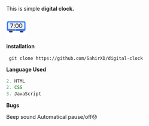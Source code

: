 This is simple **digital clock.**

![Digital Clock](https://github.com/SahirXD/digital-clock/blob/master/Assets/icons/digital-clock.png)

**installation**

``` git clone https://github.com/SahirXD/digital-clock```

**Language Used**

```JavaScript
2. HTML
2. CSS 
3. JavaScript
```
**Bugs**

  Beep sound Automatical pause/off😞
